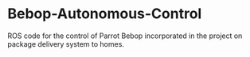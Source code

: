 # Bebop-Autonomous-Control
ROS code for the control of Parrot Bebop incorporated in the project on package delivery system to homes.
